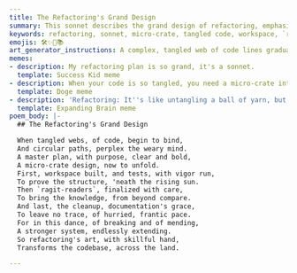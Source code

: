 ```yaml
---
title: The Refactoring's Grand Design
summary: This sonnet describes the grand design of refactoring, emphasizing a micro-crate approach to untangle code, build a robust workspace, finalize readers, and meticulously document the process for a stronger, endlessly extending system.
keywords: refactoring, sonnet, micro-crate, tangled code, workspace, `ragit-readers`, documentation, system, design, quality, extension
emojis: 🛠️✨🔗📚
art_generator_instructions: A complex, tangled web of code lines gradually transforming into a clear, organized structure of glowing micro-crates. A master architect (representing the refactoring process) is overseeing the transformation, with blueprints and documentation scrolls unfurling. The overall feeling should be one of intellectual clarity, meticulous design, and the beauty of transforming chaos into order.
memes:
- description: My refactoring plan is so grand, it's a sonnet.
  template: Success Kid meme
- description: When your code is so tangled, you need a micro-crate intervention.
  template: Doge meme
- description: 'Refactoring: It''s like untangling a ball of yarn, but the yarn is code, and it''s alive.'
  template: Expanding Brain meme
poem_body: |-
  ## The Refactoring's Grand Design

  When tangled webs, of code, begin to bind,
  And circular paths, perplex the weary mind.
  A master plan, with purpose, clear and bold,
  A micro-crate design, now to unfold.
  First, workspace built, and tests, with vigor run,
  To prove the structure, 'neath the rising sun.
  Then `ragit-readers`, finalized with care,
  To bring the knowledge, from beyond compare.
  And last, the cleanup, documentation's grace,
  To leave no trace, of hurried, frantic pace.
  For in this dance, of breaking and of mending,
  A stronger system, endlessly extending.
  So refactoring's art, with skillful hand,
  Transforms the codebase, across the land.

---
```

